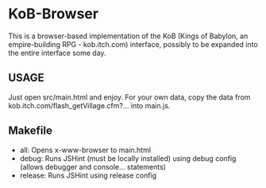 # KoB-Browser #
This is a browser-based implementation of the KoB (Kings of Babylon, an empire-building RPG - kob.itch.com) interface, possibly to be expanded into the entire interface some day.

## USAGE ##
Just open src/main.html and enjoy. For your own data, copy the data from kob.itch.com/flash\_getVillage.cfm?... into main.js.

## Makefile ##

* all: Opens x-www-browser to main.html
* debug: Runs JSHint (must be locally installed) using debug config (allows debugger and console... statements)
* release: Runs JSHint using release config
